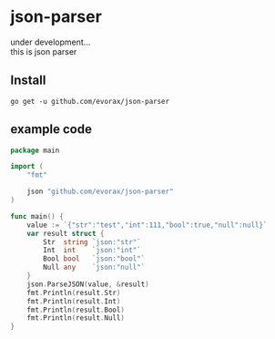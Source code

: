 # json-parser
under development...<br>
this is json parser <br>
## Install <br>
```
go get -u github.com/evorax/json-parser
```
## example code <br>
```go
package main

import (
	"fmt"

    json "github.com/evorax/json-parser"
)

func main() {
	value := `{"str":"test","int":111,"bool":true,"null":null}`
	var result struct {
		Str  string `json:"str"`
		Int  int    `json:"int"`
		Bool bool   `json:"bool"`
		Null any    `json:"null"`
	}
	json.ParseJSON(value, &result)
	fmt.Println(result.Str)
	fmt.Println(result.Int)
	fmt.Println(result.Bool)
	fmt.Println(result.Null)
}
```